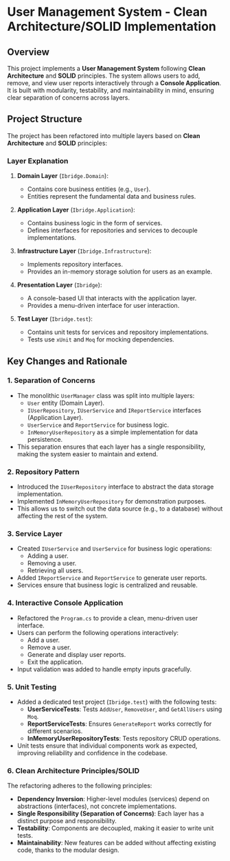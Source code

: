 # User Management System - Clean Architecture/SOLID Implementation

## Overview
This project implements a **User Management System** following **Clean Architecture** and **SOLID** principles. The system allows users to add, remove, and view user reports interactively through a **Console Application**. It is built with modularity, testability, and maintainability in mind, ensuring clear separation of concerns across layers.

## Project Structure
The project has been refactored into multiple layers based on **Clean Architecture** and **SOLID** principles:

### Layer Explanation
1. **Domain Layer** (`Ibridge.Domain`):
   - Contains core business entities (e.g., `User`).
   - Entities represent the fundamental data and business rules.

2. **Application Layer** (`Ibridge.Application`):
   - Contains business logic in the form of services.
   - Defines interfaces for repositories and services to decouple implementations.

3. **Infrastructure Layer** (`Ibridge.Infrastructure`):
   - Implements repository interfaces.
   - Provides an in-memory storage solution for users as an example.

4. **Presentation Layer** (`Ibridge`):
   - A console-based UI that interacts with the application layer.
   - Provides a menu-driven interface for user interaction.

5. **Test Layer** (`Ibridge.test`):
   - Contains unit tests for services and repository implementations.
   - Tests use `xUnit` and `Moq` for mocking dependencies.

## Key Changes and Rationale
### 1. **Separation of Concerns**
- The monolithic `UserManager` class was split into multiple layers:
  - `User` entity (Domain Layer).
  - `IUserRepository`, `IUserService` and `IReportService` interfaces (Application Layer).
  - `UserService` and `ReportService` for business logic.
  - `InMemoryUserRepository` as a simple implementation for data persistence.
- This separation ensures that each layer has a single responsibility, making the system easier to maintain and extend.

### 2. **Repository Pattern**
- Introduced the `IUserRepository` interface to abstract the data storage implementation.
- Implemented `InMemoryUserRepository` for demonstration purposes.
- This allows us to switch out the data source (e.g., to a database) without affecting the rest of the system.

### 3. **Service Layer**
- Created `IUserService` and `UserService` for business logic operations:
  - Adding a user.
  - Removing a user.
  - Retrieving all users.
- Added `IReportService` and `ReportService` to generate user reports.
- Services ensure that business logic is centralized and reusable.

### 4. **Interactive Console Application**
- Refactored the `Program.cs` to provide a clean, menu-driven user interface.
- Users can perform the following operations interactively:
  - Add a user.
  - Remove a user.
  - Generate and display user reports.
  - Exit the application.
- Input validation was added to handle empty inputs gracefully.

### 5. **Unit Testing**
- Added a dedicated test project (`Ibridge.test`) with the following tests:
  - **UserServiceTests**: Tests `AddUser`, `RemoveUser`, and `GetAllUsers` using `Moq`.
  - **ReportServiceTests**: Ensures `GenerateReport` works correctly for different scenarios.
  - **InMemoryUserRepositoryTests**: Tests repository CRUD operations.
- Unit tests ensure that individual components work as expected, improving reliability and confidence in the codebase.

### 6. **Clean Architecture Principles/SOLID**
The refactoring adheres to the following principles:
- **Dependency Inversion**: Higher-level modules (services) depend on abstractions (interfaces), not concrete implementations.
- **Single Responsibility (Separation of Concerns)**: Each layer has a distinct purpose and responsibility.
- **Testability**: Components are decoupled, making it easier to write unit tests.
- **Maintainability**: New features can be added without affecting existing code, thanks to the modular design.
